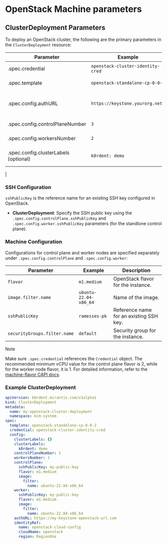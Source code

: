 # OpenStack Machine parameters

## ClusterDeployment Parameters

To deploy an OpenStack cluster, the following are the primary parameters in the `ClusterDeployment` resource:

<table>
  <thead>
    <tr>
      <th>Parameter</th>
      <th>Example</th>
      <th>Description</th>
    </tr>
  </thead>
  <tbody>
    <tr>
      <td>.spec.credential</td>
      <td><code>openstack-cluster-identity-cred</code></td>
      <td>Reference to the Credential object.</td>
    </tr>
    <tr>
      <td>.spec.template</td>
      <td><code>openstack-standalone-cp-0-0-1</code></td>
      <td>Reference to the ClusterTemplate.</td>
    </tr>
    <tr>
      <td>.spec.config.authURL</td>
      <td><code>https://keystone.yourorg.net/</code></td>
      <td>Keystone authentication endpoint for OpenStack.</td>
    </tr>
    <tr>
      <td>.spec.config.controlPlaneNumber</td>
      <td><code>3</code></td>
      <td>Number of control plane nodes.</td>
    </tr>
    <tr>
      <td>.spec.config.workersNumber</td>
      <td><code>2</code></td>
      <td>Number of worker nodes.</td>
    </tr>
    <tr>
      <td>.spec.config.clusterLabels<br>(optional)</td>
      <td><code>k0rdent: demo</code></td>
      <td>Labels to apply to the cluster. Used by <br>MultiClusterService.</td>
    </tr>
  </tbody>
</table>                  |

### SSH Configuration

`sshPublicKey` is the reference name for an existing SSH key configured in OpenStack.

- **ClusterDeployment**: Specify the SSH public key using the `.spec.config.controlPlane.sshPublicKey` and `.spec.config.worker.sshPublicKey` parameters (for the standlone control plane).

### Machine Configuration

Configurations for control plane and worker nodes are specified separately under `.spec.config.controlPlane` and `.spec.config.worker`:

| Parameter                  | Example                | Description                        |
|----------------------------|------------------------|------------------------------------|
| `flavor`                   | `m1.medium`           | OpenStack flavor for the instance.|
| `image.filter.name`        | `ubuntu-22.04-x86_64` | Name of the image.                |
| `sshPublicKey`             | `ramesses-pk`         | Reference name for an existing SSH key.|
| `securityGroups.filter.name`| `default`             | Security group for the instance.  |

> [!NOTE]
> Make sure `.spec.credential` references the `Credential` object.
> The recommended minimum vCPU value for the control plane flavor is 2, while for the worker node flavor, it is 1. For detailed information, refer to the [machine-flavor CAPI docs](https://github.com/kubernetes-sigs/cluster-api-provider-openstack/blob/main/docs/book/src/clusteropenstack/configuration.md#machine-flavor).

### Example ClusterDeployment

```yaml
apiVersion: k0rdent.mirantis.com/v1alpha1
kind: ClusterDeployment
metadata:
  name: my-openstack-cluster-deployment
  namespace: kcm-system
spec:
  template: openstack-standalone-cp-0-0-2
  credential: openstack-cluster-identity-cred
  config:
    clusterLabels: {}
    clusterLabels:
      k0rdent: demo
    controlPlaneNumber: 1
    workersNumber: 1
    controlPlane:
      sshPublicKey: my-public-key
      flavor: m1.medium
      image:
        filter:
          name: ubuntu-22.04-x86_64
    worker:
      sshPublicKey: my-public-key
      flavor: m1.medium
      image:
        filter:
          name: ubuntu-22.04-x86_64
    authURL: https://my-keystone-openstack-url.com
    identityRef:
      name: openstack-cloud-config
      cloudName: openstack
      region: RegionOne
```